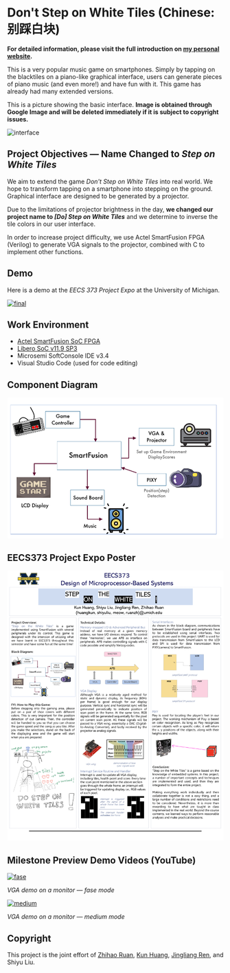 # Don't Step on White Tiles (Chinese: 别踩白块)

**For detailed information, please visit the full introduction on [my personal website](https://shineyruan.github.io/2019/05/03/373Proj/).**

This is a very popular music game on smartphones. Simply by tapping on the blacktiles on a piano-like graphical interface, users can generate pieces of piano music (and even more!) and have fun with it. This game has already had many extended versions.

This is a picture showing the basic interface. **Image is obtained through Google Image and will be deleted immediately if it is subject to copyright issues.**

![interface](http://s9.rr.itc.cn/r/wapChange/20145_16_13/a497lx8444512524323.jpg)

## Project Objectives &mdash; Name Changed to *Step on White Tiles*

We aim to extend the game *Don't Step on White Tiles* into real world. We hope to transform tapping on a smartphone into stepping on the ground. Graphical interface are designed to be generated by a projector. 

Due to the limitations of projector brightness in the day, **we changed our project name to *[Do] Step on White Tiles*** and we determine to inverse the tile colors in our user interface.

In order to increase project difficulty, we use Actel SmartFusion FPGA (Verilog) to generate VGA signals to the projector, combined with C to implement other functions.

## Demo 

Here is a demo at the *EECS 373 Project Expo* at the University of Michigan.

[![final](https://www.youtube.com/embed/2wzuU-qfCKQ/0.jpg)](https://www.youtube.com/embed/2wzuU-qfCKQ)

## Work Environment 

* [Actel SmartFusion SoC FPGA](https://www.microsemi.com/product-directory/soc-fpgas/1693-smartfusion)
* [Libero SoC v11.9 SP3](https://www.microsemi.com/product-directory/design-resources/1750-libero-soc)
* Microsemi SoftConsole IDE v3.4
* Visual Studio Code (used for code editing)

## Component Diagram

![diagram](https://github.com/shineyruan/Don-t-Step-on-White-Tiles/blob/master/poster/diagram.png)

## EECS373 Project Expo Poster 

![poster](https://github.com/shineyruan/Don-t-Step-on-White-Tiles/blob/master/poster/poster.PNG)

## Milestone Preview Demo Videos (YouTube)

[![fase](http://img.youtube.com/vi/Fj3yvPvErxQ/0.jpg)](https://youtu.be/Fj3yvPvErxQ)

*VGA demo on a monitor &mdash; fase mode*

[![medium](http://img.youtube.com/vi/1dtxWQbyNNc/0.jpg)](https://youtu.be/1dtxWQbyNNc)

*VGA demo on a monitor &mdash; medium mode*

## Copyright

This project is the joint effort of [Zhihao Ruan](https://github.com/shineyruan), [Kun Huang](https://github.com/voyager1998), [Jingliang Ren](https://github.com/Regina8023), and Shiyu Liu. 
